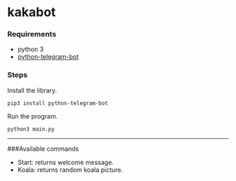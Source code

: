 # kakabot

### Requirements
- python 3
- [python-telegram-bot](https://github.com/python-telegram-bot/python-telegram-bot)


### Steps
Install the library.
```
pip3 install python-telegram-bot
```

Run the program.
```
python3 main.py
```

---------------------------------------

###Available commands

<ul>
<li>Start: returns welcome message.</li>
<li>Koala: returns random koala picture.</li>
</ul>







